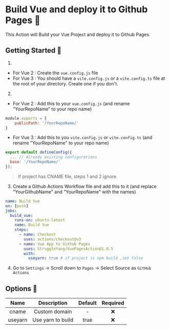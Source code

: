 # Build Vue and deploy it to Github Pages 🚀
This Action will Build your Vue Project and deploy it to Github Pages

## Getting Started 🎉


1.
- For Vue 2 : Create the `vue.config.js` file
- For Vue 3 : You should have a `vite.config.js` or a `vite.config.ts` file at the root of your directory. Create one if you don't.
2.
- For Vue 2 : Add this to your `vue.config.js` (and rename "YourRepoName" to your repo name)
```javascript
module.exports = {
    publicPath: '/YourRepoName/'
}
```
- For Vue 3 : Add this to you `vite.config.js` or `vite.config.ts` (and rename "YourRepoName" to your repo name)
```javascript
export default defineConfig({
  ... // Already existing configurations
  base: '/YourRepoName/'
});
```

> If project has CNAME file, steps 1 and 2 ignore

3. Create a Github Actions Workflow file and add this to it (and replace "YourGithubName" and "YourRepoName" with the names)
```yml
name: Build Vue
on: [push]
jobs:
  build_vue:
    runs-on: ubuntu-latest
    name: Build Vue
    steps:
      - name: Checkout
        uses: actions/checkout@v3
      - name: Vue App to Github Pages
        uses: StruggleYang/VuePagesAction@1.0.5
        with:
          useyarn: true # if project is npm build ,set false
```
4. Go to `Settings` -> Scroll down to `Pages` -> Select Source as `GitHub Actions`

## Options 🔧
|   Name   |            Description           |     Default    | Required |
|:--------:|:--------------------------------:|:--------------:|:--------:|
|   cname  |           Custom domain          |        -       |     ❌    |
|  useyarn |         Use yarn to build        |      true      |     ❌    |
